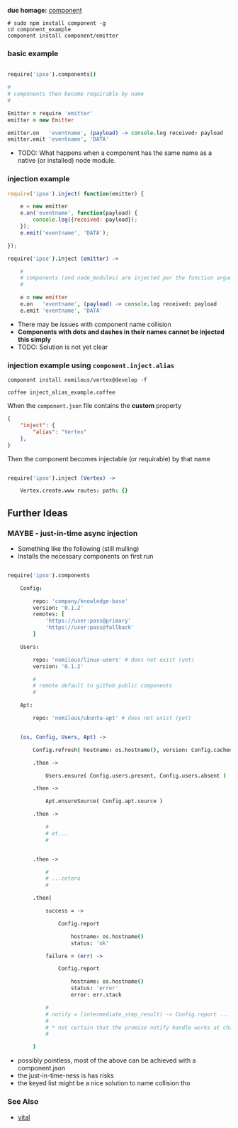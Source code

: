 **due homage:** [component](https://github.com/component/component)

```
# sudo npm install component -g
cd component_example
component install component/emitter
```

### basic example

```coffee

require('ipso').components()

#
# components then become requirable by name
#

Emitter = require 'emitter'
emitter = new Emitter

emitter.on   'eventname', (payload) -> console.log received: payload
emitter.emit 'eventname', 'DATA'

```

* TODO: What happens when a component has the same name as a native (or installed) node module.







### injection example

```js
require('ipso').inject( function(emitter) {

    e = new emitter
    e.on('eventname', function(payload) {
        console.log({received: payload});
    });
    e.emit('eventname', 'DATA');

});

```

```coffee
require('ipso').inject (emitter) -> 

    #
    # components (and node_modules) are injected per the function argument names
    #

    e = new emitter
    e.on   'eventname', (payload) -> console.log received: payload
    e.emit 'eventname', 'DATA'

```

* There may be issues with component name collision
* **Components with dots and dashes in their names cannot be injected this simply**
* TODO: Solution is not yet clear



### injection example using `component.inject.alias`

```
component install nomilous/vertex@develop -f

coffee inject_alias_example.coffee
```

When the `component.json` file contains the **custom** property

```json
{
    "inject": {
        "alias": "Vertex"
    },
}
```

Then the component becomes injectable (or requirable) by that name

```coffee

require('ipso').inject (Vertex) -> 

    Vertex.create.www routes: path: {}


```




Further Ideas
-------------




### **MAYBE** - just-in-time async injection

* Something like the following (still mulling)
* Installs the necessary components on first run

```coffee

require('ipso').components

    Config:

        repo: 'company/knowledge-base'
        version: '0.1.2'
        remotes: [
            'https://user:pass@primary'
            'https://user:pass@fallback'
        ]

    Users:

        repo: 'nomilous/linux-users' # does not exist (yet)
        version: '0.1.2'

        #
        # remote default to github public components
        #

    Apt:

        repo: 'nomilous/ubuntu-apt' # does not exist (yet)


    (os, Config, Users, Apt) ->

        Config.refresh( hostname: os.hostname(), version: Config.cachedVersion )

        .then -> 

            Users.ensure( Config.users.present, Config.users.absent )

        .then -> 

            Apt.ensureSource( Config.apt.source )

        .then -> 

            #
            # et...
            #


        .then -> 

            #
            # ...cetera
            #

        .then( 

            success = -> 

                Config.report 

                    hostname: os.hostname()
                    status: 'ok'

            failure = (err) -> 

                Config.report 

                    hostname: os.hostname()
                    status: 'error'
                    error: err.stack

            # 
            # notify = (intermediate_step_result) -> Config.report ...
            # 
            # * not certain that the promise notify handle works at chain's tail
            #

        )

```

* possibly pointless, most of the above can be achieved with a component.json
* the just-in-time-ness is has risks
* the keyed list might be a nice solution to name collision tho


### See Also

* [vital](https://github.com/nomilous/vital) 

